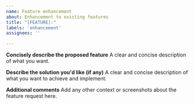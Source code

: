 ```yaml
---
name: Feature enhancement
about: Enhancement to existing features
title: "[FEATURE]:"
labels: 'enhancement'
assignees: ''

---
```


**Concisely describe the proposed feature**
A clear and concise description of what you want. 

**Describe the solution you'd like (if any)**
A clear and concise description of what you want to achieve and implement. 

**Additional comments**
Add any other context or screenshots about the feature request here.
